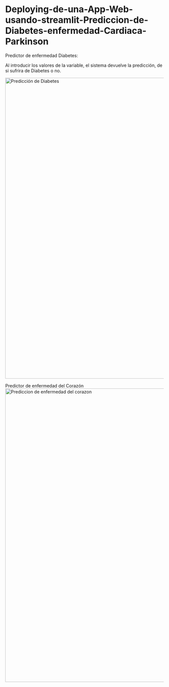 # Deploying-de-una-App-Web-usando-streamlit-Prediccion-de-Diabetes-enfermedad-Cardiaca-Parkinson


Predictor de enfermedad Diabetes:


Al introducir los valores de la variable, el sistema devuelve la predicción, de si sufrira de Diabetes o no.

<img width="953" alt="Predicción de Diabetes" src="https://github.com/LilianaSanchezcode/Deploying-de-una-App-Web-usando-streamlit-Prediccion-de-Diabetes-enfermedad-Cardiaca-Parkinson/assets/65835585/76fe26cb-ee94-4509-b02c-d4ea3a265dcf">



Predictor de enfermedad del Corazón
<img width="930" alt="Prediccion de enfermedad del corazon" src="https://github.com/LilianaSanchezcode/Deploying-de-una-App-Web-usando-streamlit-Prediccion-de-Diabetes-enfermedad-Cardiaca-Parkinson/assets/65835585/95d7d33b-536c-4c44-be84-21596286640a">

















